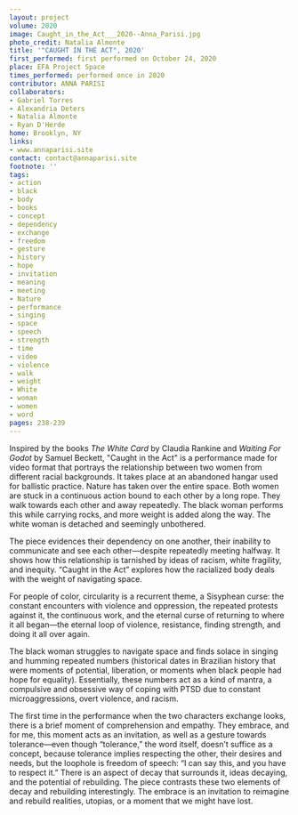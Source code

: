 ```yaml
---
layout: project
volume: 2020
image: Caught_in_the_Act___2020--Anna_Parisi.jpg
photo_credit: Natalia Almonte
title: '"CAUGHT IN THE ACT", 2020'
first_performed: first performed on October 24, 2020
place: EFA Project Space
times_performed: performed once in 2020
contributor: ANNA PARISI
collaborators:
- Gabriel Torres
- Alexandria Deters
- Natalia Almonte
- Ryan D'Herde
home: Brooklyn, NY
links:
- www.annaparisi.site
contact: contact@annaparisi.site
footnote: ''
tags:
- action
- black
- body
- books
- concept
- dependency
- exchange
- freedom
- gesture
- history
- hope
- invitation
- meaning
- meeting
- Nature
- performance
- singing
- space
- speech
- strength
- time
- video
- violence
- walk
- weight
- White
- woman
- women
- word
pages: 238-239
---
```

Inspired by the books *The White Card* by Claudia Rankine and *Waiting For Godot* by Samuel Beckett, "Caught in the Act" is a performance made for video format that portrays the relationship between two women from different racial backgrounds. It takes place at an abandoned hangar used for ballistic practice. Nature has taken over the entire space. Both women are stuck in a continuous action bound to each other by a long rope. They walk towards each other and away repeatedly. The black woman performs this while carrying rocks, and more weight is added along the way. The white woman is detached and seemingly unbothered. 

The piece evidences their dependency on one another, their inability to communicate and see each other—despite repeatedly meeting halfway. It shows how this relationship is tarnished by ideas of racism, white fragility, and inequity. “Caught in the Act” explores how the racialized body deals with the weight of navigating space.

For people of color, circularity is a recurrent theme, a Sisyphean curse: the constant encounters with violence and oppression, the repeated protests against it, the continuous work, and the eternal curse of returning to where it all began—the eternal loop of violence, resistance, finding strength, and doing it all over again. 

The black woman struggles to navigate space and finds solace in singing and humming repeated numbers (historical dates in Brazilian history that were moments of potential, liberation, or moments when black people had hope for equality). Essentially, these numbers act as a kind of mantra, a compulsive and obsessive way of coping with PTSD due to constant microaggressions, overt violence, and racism. 

The first time in the performance when the two characters exchange looks, there is a brief moment of comprehension and empathy. They embrace, and for me, this moment acts as an invitation, as well as a gesture towards tolerance—even though “tolerance,” the word itself, doesn’t suffice as a concept, because tolerance implies respecting the other, their desires and needs, but the loophole is freedom of speech: “I can say this, and you have to respect it.” There is an aspect of decay that surrounds it, ideas decaying, and the potential of rebuilding. The piece contrasts these two elements of decay and rebuilding interestingly. The embrace is an invitation to reimagine and rebuild realities, utopias, or a moment that we might have lost.